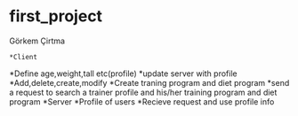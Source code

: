 # first_project

Görkem Çirtma

    *Client
*Define age,weight,tall etc(profile)
*update server with profile
*Add,delete,create,modify
*Create traning program and diet program
*send a request to search a trainer profile and his/her training program and diet program
    *Server
*Profile of users
*Recieve request and use profile info
